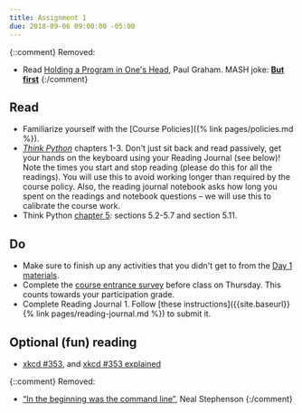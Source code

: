 ```yaml
---
title: Assignment 1
due: 2018-09-06 09:00:00 -05:00
---
```



{::comment}
Removed:
* Read [Holding a Program in One's Head](http://paulgraham.com/head.html), Paul Graham.
MASH joke: [**But first**](https://www.youtube.com/watch?v=UcaWQZlPXgQ)
{:/comment}

## Read
* Familiarize yourself with the [Course Policies]({% link pages/policies.md %}).
* [_Think Python_](http://greenteapress.com/wp/think-python-2e/) chapters 1-3. Don't just sit back and read passively, get your hands on the keyboard using your Reading Journal (see below)!
Note the times you start and stop reading (please do this for all the readings). You will use this to avoid working longer than required by the course policy. Also, the reading journal notebook asks how long you spent on the readings and notebook questions – we will use this to calibrate the course work.
* Think Python [chapter 5](http://greenteapress.com/thinkpython2/html/thinkpython2006.html): sections 5.2-5.7 and section 5.11.

## Do
* Make sure to finish up any activities that you didn't get to from the [Day 1 materials](/notes/day-1).
* Complete the [course entrance survey](https://goo.gl/forms/GopqnLvczWUEx33y1) before class on Thursday. This counts towards your participation grade.
* Complete Reading Journal 1. Follow [these instructions]({{site.baseurl}}{% link pages/reading-journal.md %}) to submit it.

## Optional (fun) reading

* [xkcd #353](https://xkcd.com/353/), and [xkcd #353 explained](https://www.explainxkcd.com/wiki/index.php/353:_Python)

{::comment}
Removed:
* [“In the beginning was the command line”](http://www.mit.edu/~yandros/doc/command.txt), Neal Stephenson
{:/comment}
